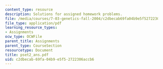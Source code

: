 ```yaml
---
content_type: resource
description: Solutions for assigned homework problems.
file: /media/courses/7-03-genetics-fall-2004/c2dbecab69fa04b9e5f52722306accb6_pset2_ans.pdf
file_type: application/pdf
learning_resource_types:
- Assignments
ocw_type: OCWFile
parent_title: Assignments
parent_type: CourseSection
resourcetype: Document
title: pset2_ans.pdf
uid: c2dbecab-69fa-04b9-e5f5-2722306accb6
---
```

